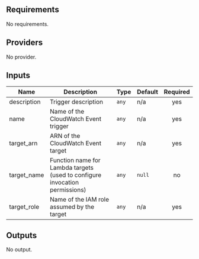 ## Requirements

No requirements.

## Providers

No provider.

## Inputs

| Name | Description | Type | Default | Required |
|------|-------------|------|---------|:--------:|
| description | Trigger description | `any` | n/a | yes |
| name | Name of the CloudWatch Event trigger | `any` | n/a | yes |
| target\_arn | ARN of the CloudWatch Event target | `any` | n/a | yes |
| target\_name | Function name for Lambda targets (used to configure invocation permissions) | `any` | `null` | no |
| target\_role | Name of the IAM role assumed by the target | `any` | n/a | yes |

## Outputs

No output.


